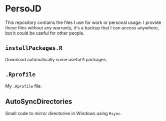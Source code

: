 # PersoJD

This repository contains the files I use for work or personal usage.
I provide these files without any warranty, it's a backup that I can access anywhere, but it could be useful for other people.

## `installPackages.R`

Download automatically some useful `R` packages.

## `.Rprofile`

My `.Rprofile` file.

## AutoSyncDirectories

Small code to mirror directories in Windows using `Rsync`.
